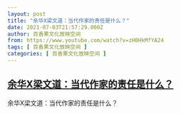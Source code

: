 ```yaml
---
layout: post
title: "余华X梁文道：当代作家的责任是什么？"
date: 2021-07-03T21:57:29.000Z
author: 百香果文化放映空间
from: https://www.youtube.com/watch?v=zH0HkMfYA24
tags: [ 百香果文化放映空间 ]
categories: [ 百香果文化放映空间 ]
---
```

<!--1625349449000-->
[余华X梁文道：当代作家的责任是什么？](https://www.youtube.com/watch?v=zH0HkMfYA24)
------

<div>
余华X梁文道：当代作家的责任是什么？
</div>
